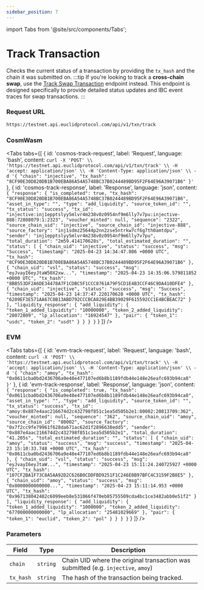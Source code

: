 ```yaml
---
sidebar_position: 7
---
```

import Tabs from '@site/src/components/Tabs';

# Track Transaction

Checks the current status of a transaction by providing the `tx_hash` and the chain it was submitted on.
:::tip
If you're looking to track a **cross-chain swap**, use the [Track Swap Transaction](./Track%20Swap%20Transaction) endpoint instead. This endpoint is designed specifically to provide detailed status updates and IBC event traces for swap transactions.
:::

### Request URL

```bash
https://testnet.api.euclidprotocol.com/api/v1/txn/track
```

### CosmWasm

<Tabs
  tabs={[
    {
      id: 'cosmos-track-request',
      label: 'Request',
      language: 'bash',
      content: `curl -X 'POST' \\
  'https://testnet.api.euclidprotocol.com/api/v1/txn/track' \\
  -H 'accept: application/json' \\
  -H 'Content-Type: application/json' \\
  -d '{
    "chain": "injective",
    "tx_hash": "8CF90E30D820DB1B700EBA86A54A5748BC37B0244489BD95F2F64E96A39071B6"
}'`
    },
    {
      id: 'cosmos-track-response',
      label: 'Response',
      language: 'json',
      content: `{
  "response": {
    "is_completed": true,
    "tx_hash": "8CF90E30D820DB1B700EBA86A54A5748BC37B0244489BD95F2F64E96A39071B6",
    "asset_in_type": "",
    "type": "add_liquidity",
    "source_token_id": "",
    "tx_status": "success",
    "tx_id": "injective:inj1epptslyy5mlvr4m238v0z0954nf9m6lly7v7pu:injective-888:72808079:1:2323",
    "voucher_minted": null,
    "sequence": "2322",
    "source_chain_uid": "injective",
    "source_chain_id": "injective-888",
    "source_factory": "inj1sdmz25644p2nn2zse5ntrkw7cf6g7th0amtdpu",
    "sender": "inj1epptslyy5mlvr4m238v0z0954nf9m6lly7v7pu",
    "total_duration": "2m59.414170628s",
    "total_estimated_duration": "",
    "status": [
      {
        "chain_uid": "injective",
        "status": "success",
        "msg": "Success",
        "timestamp": "2025-04-23 14:34:47.806 +0000 UTC",
        "tx_hash": "8CF90E30D820DB1B700EBA86A54A5748BC37B0244489BD95F2F64E96A39071B6"
      },
      {
        "chain_uid": "vsl",
        "status": "success",
        "msg": "eyJvayI6eyJtaW50X2xw...",
        "timestamp": "2025-04-23 14:35:06.579811852 +0000 UTC",
        "tx_hash": "8BB553DF2A6DE34478A7F1CDBC5F1CCC8761A79F5CD1E4B3CCF46C9DA410DFE4"
      },
      {
        "chain_uid": "injective",
        "status": "success",
        "msg": "Success",
        "timestamp": "2025-04-23 14:37:47.220170628 +0000 UTC",
        "tx_hash": "6209EF3E571AA67C8B13ABD792CCCBCA829E4BB39029F615592CC1E4BCBEAC72"
      }
    ],
    "liquidity_response": {
      "add_liquidity": {
        "token_1_added_liquidity": "10000000",
        "token_2_added_liquidity": "28072809",
        "lp_allocation": "16924547"
      },
      "pair": {
        "token_1": "usdc",
        "token_2": "usdt"
      }
    }
  }
}`
    }
  ]}
/>

  ### EVM

  
<Tabs
  tabs={[
    {
      id: 'evm-track-request',
      label: 'Request',
      language: 'bash',
      content: `curl -X 'POST' \\
  'https://testnet.api.euclidprotocol.com/api/v1/txn/track' \\
  -H 'accept: application/json' \\
  -H 'Content-Type: application/json' \\
  -d '{
    "chain": "amoy",
    "tx_hash": "0x0611cba0bd2436706a9e48e477107ed6b8b1189fdb44e148e26eafc693b94ca8"
}'`
    },
    {
      id: 'evm-track-response',
      label: 'Response',
      language: 'json',
      content: `{
  "response": {
    "is_completed": true,
    "tx_hash": "0x0611cba0bd2436706a9e48e477107ed6b8b1189fdb44e148e26eafc693b94ca8",
    "asset_in_type": "",
    "type": "add_liquidity",
    "source_token_id": "",
    "tx_status": "success",
    "tx_id": "amoy:0x887e4aac216674d2c432798f851c1ea5d505b2e1:80002:20813709:362",
    "voucher_minted": null,
    "sequence": "362",
    "source_chain_uid": "amoy",
    "source_chain_id": "80002",
    "source_factory": "0x7f2cc9fe79961f628da671ac62d1f2896638edd5",
    "sender": "0x887e4aac216674d2c432798f851c1ea5d505b2e1",
    "total_duration": "41.205s",
    "total_estimated_duration": "",
    "status": [
      {
        "chain_uid": "amoy",
        "status": "success",
        "msg": "success",
        "timestamp": "2025-04-23 15:10:33.748 +0000 UTC",
        "tx_hash": "0x0611cba0bd2436706a9e48e477107ed6b8b1189fdb44e148e26eafc693b94ca8"
      },
      {
        "chain_uid": "vsl",
        "status": "success",
        "msg": "eyJvayI6eyJtaW...",
        "timestamp": "2025-04-23 15:11:24.240725927 +0000 UTC",
        "tx_hash": "107CF2BA1F73C8A5AA92D2C626B0CDDFBD9251F1C246E0B97BFC4C3159F2B8E5"
      },
      {
        "chain_uid": "amoy",
        "status": "success",
        "msg": "0x0000000000000...",
        "timestamp": "2025-04-23 15:11:14.953 +0000 UTC",
        "tx_hash": "0x967138042482c6099eeb8e531066f470eb85755509cda4bc1ce3482abb0e51f2"
      }
    ],
    "liquidity_response": {
      "add_liquidity": {
        "token_1_added_liquidity": "1000000",
        "token_2_added_liquidity": "677000000000000",
        "lp_allocation": "25481029669"
      },
      "pair": {
        "token_1": "euclid",
        "token_2": "pol"
      }
    }
  }
}`
    }
  ]}
/>

### Parameters

| **Field**   | **Type**   | **Description**                                                                    |
|-------------|------------|------------------------------------------------------------------------------------|
| `chain`     | `string`   | Chain UID where the original transaction was submitted (e.g. `injective`, `amoy`) |
| `tx_hash`   | `string`   | The hash of the transaction being tracked.                                        |